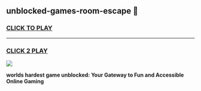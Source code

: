 
## unblocked-games-room-escape 👋
<h3>
<a href="https://premium.freeplayer.one?title=unblocked-games-room-escape&ref=14F">CLICK TO PLAY</a></h3>
<hr>

<h3>
<a href="https://premium.freeplayer.one?title=unblocked-games-room-escape&ref=14F">CLICK 2 PLAY</a>
  
</h3>

<a href="https://premium.freeplayer.one?title=unblocked-games-room-escape&ref=12F/"><img src="https://clearcache.store/games.png"></a>


**worlds hardest game unblocked: Your Gateway to Fun and Accessible Online Gaming**
